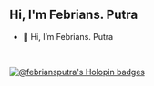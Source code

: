 

## Hi, I'm Febrians. Putra
- 👋 Hi, I’m Febrians. Putra

<br>

[![@febriansputra's Holopin badges](https://holopin.me/febriansputra)](https://holopin.io/@febriansputra)

<br>





<!---
FebrianS-putra/FebrianS-putra is a ✨ special ✨ repository because its `README.md` (this file) appears on your GitHub profile.
You can click the Preview link to take a look at your changes.
--->
